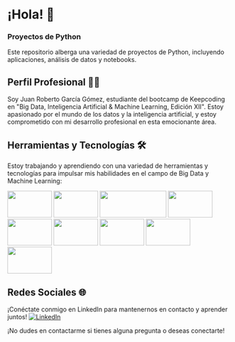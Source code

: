 # ¡Hola! 👋

### Proyectos de Python
Este repositorio alberga una variedad de proyectos de Python, incluyendo aplicaciones, análisis de datos y notebooks. 


## Perfil Profesional 👨‍💼
Soy Juan Roberto García Gómez, estudiante del bootcamp de Keepcoding en "Big Data, Inteligencia Artificial & Machine Learning, Edición XII". Estoy apasionado por el mundo de los datos y la inteligencia artificial, y estoy comprometido con mi desarrollo profesional en esta emocionante área.

## Herramientas y Tecnologías 🛠️
Estoy trabajando y aprendiendo con una variedad de herramientas y tecnologías para impulsar mis habilidades en el campo de Big Data y Machine Learning:

[<img src="https://cdn.icon-icons.com/icons2/112/PNG/64/python_18894.png" width="100" height="60">](https://www.python.org/)
[<img src="https://pandas.pydata.org/static/img/pandas.svg" width="100" height="60">](https://pandas.pydata.org/)
[<img src="https://www.tableau.com/themes/custom/tableau_www/logo.png" width="150" height="60">](https://www.tableau.com/)
[<img src="https://cdn.icon-icons.com/icons2/2107/PNG/64/file_type_js_official_icon_130509.png" width="100" height="60">](https://www.javascript.com/)
[<img src="https://www.r-project.org/Rlogo.png" width="100" height="60">](https://www.r-project.org/)
[<img src="https://spark.apache.org/images/spark-logo-trademark.png" width="100" height="60">](https://spark.apache.org/)
[<img src="https://cdn.icon-icons.com/icons2/2107/PNG/64/file_type_excel_icon_130611.png" width="100" height="60">](https://www.microsoft.com/en-us/microsoft-365/excel)
[<img src="https://www.postgresql.org/media/img/about/press/elephant.png" width="100" height="60">](https://www.postgresql.org/)
[<img src="https://www.mysql.com/common/logos/logo-mysql-170x115.png" width="100" height="60">](https://www.mysql.com/)


## Redes Sociales 🌐
¡Conéctate conmigo en LinkedIn para mantenernos en contacto y aprender juntos!
[![LinkedIn](https://img.shields.io/badge/LinkedIn-Juan%20Roberto%20Garc%C3%ADa%20G%C3%B3mez-blue)](https://www.linkedin.com/in/juan-roberto-garc%C3%ADa-g%C3%B3mez-41880b200/)

¡No dudes en contactarme si tienes alguna pregunta o deseas conectarte!

